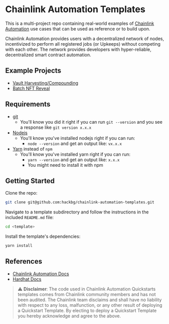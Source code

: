 # Chainlink Automation Templates

This is a multi-project repo containing real-world examples of [Chainlink Automation](https://automation.chain.link) use cases that can be used as reference or to build upon.

Chainlink Automation provides users with a decentralized network of nodes, incentivized to perform all registered jobs (or Upkeeps) without competing with each other. The network provides developers with hyper-reliable, decentralized smart contract automation.

## Example Projects

- [Vault Harvesting/Compounding](/vault-harvester/)
- [Batch NFT Reveal](/batch-nft-reveal/)

## Requirements

- [git](https://git-scm.com/book/en/v2/Getting-Started-Installing-Git)
  - You'll know you did it right if you can run `git --version` and you see a response like `git version x.x.x`
- [Nodejs](https://nodejs.org/en/)
  - You'll know you've installed nodejs right if you can run:
    - `node --version` and get an output like: `vx.x.x`
- [Yarn](https://classic.yarnpkg.com/lang/en/docs/install/) instead of `npm`
  - You'll know you've installed yarn right if you can run:
    - `yarn --version` and get an output like: `x.x.x`
    - You might need to install it with npm

## Getting Started

Clone the repo:

```bash
git clone git@github.com:hackbg/chainlink-automation-templates.git
```

Navigate to a template subdirectory and follow the instructions in the included `README.md` file:

```bash
cd <template>
```

Install the template's dependencies:

```bash
yarn install
```

## References

- [Chainlink Automation Docs](https://docs.chain.link/docs/chainlink-automation/introduction/)
- [Hardhat Docs](https://hardhat.org/getting-started/)

> :warning: **Disclaimer**: The code used in Chainlink Automation Quickstarts templates comes from Chainlink community members and has not been audited. The Chainlink team disclaims and shall have no liability with respect to any loss, malfunction, or any other result of deploying a Quickstart Template. By electing to deploy a Quickstart Template you hereby acknowledge and agree to the above.
